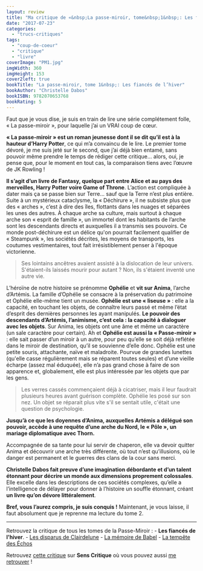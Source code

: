 ```yaml
---
layout: review
title: "Ma critique de «&nbsp;La passe-miroir, tome&nbsp;1&nbsp;: Les fiancés de l’hiver&nbsp;» de Christelle Dabos"
date: "2017-07-23"
categories: 
  - "trucs-critiques"
tags: 
  - "coup-de-coeur"
  - "critique"
  - "livre"
coverImage: "PM1.jpg"
imgWidth: 360
imgHeight: 153
cover2left: true
bookTitle: "La passe-miroir, tome 1&nbsp;: Les fiancés de l’hiver"
bookAuthor: "Christelle Dabos"
bookISBN: 9782070653768   
bookRating: 5
---
```


Faut que je vous dise, je suis en train de lire une série complétement folle, « La passe-miroir », pour laquelle j’ai un VRAI coup de cœur.

**« La passe-miroir » est un roman jeunesse dont il se dit qu’il est à la hauteur d’Harry Potter**, ce qui m’a convaincu de le lire. Le premier tome dévoré, je me suis jeté sur le second, que j’ai déjà bien entamé, sans pouvoir même prendre le temps de rédiger cette critique... alors, oui, je pense que, pour le moment en tout cas, la comparaison tiens avec l’œuvre de JK Rowling !

**Il s’agit d’un livre de Fantasy, quelque part entre Alice et au pays des merveilles, Harry Potter voire Game of Throne**. L’action est compliquée à dater mais ça se passe bien sur Terre... sauf que la Terre n’est plus entière. Suite à un mystérieux cataclysme, la « Déchirure », il ne subsiste plus que des « arches », c’est à dire des îles, flottants dans les nuages et séparées les unes des autres. À chaque arche sa culture, mais surtout à chaque arche son « esprit de famille », un immortel dont les habitants de l’arche sont les descendants directs et auxquelles il a transmis ses pouvoirs. Ce monde post-déchirure est un délice qu'on pourrait facilement qualifier de « Steampunk », les sociétés décrites, les moyens de transports, les coutumes vestimentaires, tout fait irrésistiblement penser à l'époque victorienne.

<blockquote class="citation">Ses lointains ancêtres avaient assisté à la dislocation de leur univers. S'étaient-ils laissés mourir pour autant ? Non, ils s'étaient inventé une autre vie.</blockquote>

L’héroïne de notre histoire se prénomme **Ophélie** et **vit sur Anima**, l’arche d’Artémis. La famille d’Ophélie se consacre à la préservation du patrimoine et Ophélie elle-même tient un musée. **Ophélie est une « liseuse »** : elle a la capacité, en touchant les objets, de connaître leurs passé et même l’état d’esprit des dernières personnes les ayant manipulés. **Le pouvoir des descendants d’Artémis, l’animisme, c’est cela : la capacité à dialoguer avec les objets**. Sur Anima, les objets ont une âme et même un caractère (un sale caractère pour certain). Ah et **Ophélie est aussi la « Passe-miroir »** : elle sait passer d’un miroir à un autre, pour peu qu’elle se soit déjà reflétée dans le miroir de destination, qu’il se souvienne d’elle donc. Ophélie est une petite souris, attachante, naïve et maladroite. Pourvue de grandes lunettes (qu'elle casse régulièrement mais se réparent toutes seules) et d’une vieille écharpe (assez mal éduquée), elle n’a pas grand chose à faire de son apparence et, globalement, elle est plus intéressée par les objets que par les gens.

<blockquote class="citation">Les verres cassés commençaient déjà à cicatriser, mais il leur faudrait plusieurs heures avant guérison complète. Ophélie les posé sur son nez. Un objet se réparait plus vite s'il se sentait utile, c'était une question de psychologie.</blockquote>

**Jusqu’à ce que les doyennes d’Anima, auxquelles Artémis a délégué son pouvoir, accède à une requête d’une arche du Nord, le « Pôle », un mariage diplomatique avec Thorn.**

Accompagnée de sa tante pour lui servir de chaperon, elle va devoir quitter Anima et découvrir une arche très différente, où tout n’est qu’illusions, où le danger est permanent et le guerres des clans de la cour sans merci.

**Christelle Dabos fait preuve d’une imagination débordante et d’un talent étonnant pour décrire un monde aux dimensions proprement colossales**. Elle excelle dans les descriptions de ces sociétés complexes, qu’elle a l’intelligence de délayer pour donner à l’histoire un souffle étonnant, créant **un livre qu’on dévore littéralement**.

**Bref, vous l’aurez compris, je suis conquis !** Maintenant, je vous laisse, il faut absolument que je reprenne ma lecture du tome 2.

* * *

Retrouvez la critique de tous les tomes de la Passe-Miroir : - **Les fiancés de l'hiver**. - [Les disparus de Clairdelune](/2017/08/ma-critique-de-la-passe-miroir-tome-2-les-disparus-de-clairdelune-de-christelle-dabos/) - [La mémoire de Babel](/2017/12/ma-critique-de-la-passe-miroir-tome-3-la-memoire-de-babel-de-christelle-dabos/) - [La tempête des Échos](/2019/12/ma-critique-de-la-passe-miroir-tome-4-la-tempete-des-echos-de-christelle-dabos/)

Retrouvez [cette critique](https://www.senscritique.com/livre/Les_Fiances_de_l_hiver_La_Passe_Miroir_tome_1/critique/133361123) sur **Sens Critique** où vous pouvez aussi [me retrouver](http://www.senscritique.com/Arnaud_Malon) !
